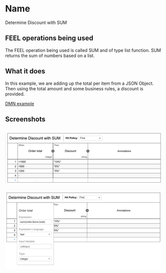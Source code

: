 # Name
Determine Discount with SUM 


## FEEL operations being used

The FEEL operation being used is called SUM  and of type list function. SUM returns the sum of numbers based on a list.


## What it does

In this example, we are adding up the total per item from a JSON Object. Then using the total amount and some business rules, a discount is provided.


[DMN example](sumcount.dmn)


## Screenshots

![first](images/first.png)
-----
![second](images/second.png)


